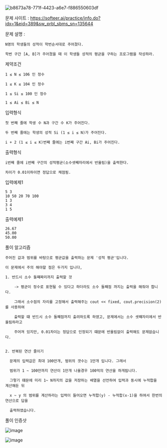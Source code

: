 ![b8673a78-771f-4423-a6e7-f886550603df](https://user-images.githubusercontent.com/57944215/213864253-ee61e373-0024-49e8-b985-8f8cd836da11.jpg)

문제 사이트 : https://softeer.ai/practice/info.do?idx=1&eid=389&sw_prbl_sbms_sn=135644

문제 설명 :

    N명의 학생들의 성적이 학번순서대로 주어졌다.

    학번 구간 [A, B]가 주어졌을 때 이 학생들 성적의 평균을 구하는 프로그램을 작성하라.

제약조건

    1 ≤ N ≤ 106 인 정수

    1 ≤ K ≤ 104 인 정수

    1 ≤ Si ≤ 100 인 정수

    1 ≤ Ai ≤ Bi ≤ N

입력형식

    첫 번째 줄에 학생 수 N과 구간 수 K가 주어진다.

    두 번째 줄에는 학생의 성적 Si (1 ≤ i ≤ N)가 주어진다.
    
    i + 2 (1 ≤ i ≤ K)번째 줄에는 i번째 구간 Ai, Bi가 주어진다.

출력형식

    i번째 줄에 i번째 구간의 성적평균(소수셋째자리에서 반올림)을 출력한다.

    차이가 0.01이하이면 정답으로 채점됨.

입력예제1

    5 3
    10 50 20 70 100
    1 3
    3 4
    1 5

출력예제1

    26.67
    45.00
    50.00
    
풀이 알고리즘

    주어진 값과 범위를 바탕으로 평균값을 출력하는 문제 '성적 평균'입니다.
    
    이 문제에서 주의 해야할 점은 두가지 입니다,
    
    1. 반드시 소수 둘쨰짜리까지 출력할 것
        
        -> 평균이 정수로 표현될 수 있다고 하더라도 소수 둘쨰점 까지는 출력을 해줘야 합니다.
        
        그래서 소수점의 자리를 고정해서 출력해주는 cout << fixed, cout.precision(2) 를 사용하여 
        
        출력할 떄 반드시 소수 둘쨰점까지 출려하도록 하였고, 문제에서는 소수 셋쨰자리에서 반올림하라고
        
        주어져 있지만, 0.01차이는 정답으로 인정되기 떄문에 반올림없이 출력해도 문제없습니다.
        
     
    2. 반복된 연산 줄이기
    
      문제의 입력값은 최대 100만개, 범위의 갯수는 1만개 입니다. 그래서 
      
      범위가 1 ~ 100만까지 연산이 1만개 나올경우 100억의 연산을 하게됩니다.
      
      그렇기 떄문에 미리 1~ N까지의 값을 저장하는 배열을 선언하여 입력과 동시에 누적합을 계산해둔 뒤
      
      x ~ y 의 범위를 계산하라는 입력이 들어오면 누적합(y) - 누적합(x-1)을 하여서 한번의 연산으로 답을
      
      출력하였습니다.
      
 풀이 인증샷 
 
 ![image](https://user-images.githubusercontent.com/57944215/213864512-a0ba3311-af87-4bbd-a2a0-23e1353343fd.png)

 ![image](https://user-images.githubusercontent.com/57944215/213864522-f9a966dd-6b00-405e-ada1-5df7fccd4b2c.png)
     
      
